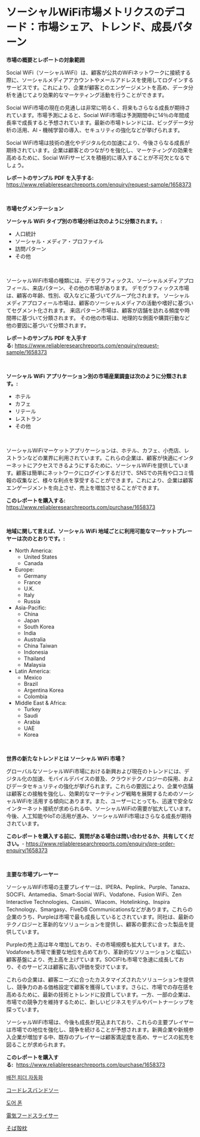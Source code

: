 <p><h1>ソーシャルWiFi市場メトリクスのデコード：市場シェア、トレンド、成長パターン</h1></p><p><strong>市場の概要とレポートの対象範囲</strong></p>
<p><p>Social WiFi（ソーシャルWiFi）は、顧客が公共のWiFiネットワークに接続する際に、ソーシャルメディアアカウントやメールアドレスを使用してログインするサービスです。これにより、企業が顧客とのエンゲージメントを高め、データ分析を通じてより効果的なマーケティング活動を行うことができます。</p><p>Social WiFi市場の現在の見通しは非常に明るく、将来もさらなる成長が期待されています。市場予測によると、Social WiFi市場は予測期間中に14％の年間成長率で成長すると予想されています。最新の市場トレンドには、ビッグデータ分析の活用、AI・機械学習の導入、セキュリティの強化などが挙げられます。</p><p>Social WiFi市場は技術の進化やデジタル化の加速により、今後さらなる成長が期待されています。企業は顧客とのつながりを強化し、マーケティングの効果を高めるために、Social WiFiサービスを積極的に導入することが不可欠となるでしょう。</p></p>
<p><strong>レポートのサンプル PDF を入手する:</strong> <a href="https://www.reliableresearchreports.com/enquiry/request-sample/1658373">https://www.reliableresearchreports.com/enquiry/request-sample/1658373</a></p>
<p>&nbsp;</p>
<p><strong>市場セグメンテーション</strong></p>
<p><strong>ソーシャル WiFi タイプ別の市場分析は次のように分類されます。:</strong></p>
<p><ul><li>人口統計</li><li>ソーシャル・メディア・プロファイル</li><li>訪問パターン</li><li>その他</li></ul></p>
<p>&nbsp;</p>
<p><p>ソーシャルWiFi市場の種類には、デモグラフィックス、ソーシャルメディアプロフィール、来店パターン、その他の市場があります。 デモグラフィックス市場は、顧客の年齢、性別、収入などに基づいてグループ化されます。 ソーシャルメディアプロフィール市場は、顧客のソーシャルメディアの活動や嗜好に基づいてセグメント化されます。 来店パターン市場は、顧客が店舗を訪れる頻度や時間帯に基づいて分類されます。 その他の市場は、地理的な側面や購買行動など他の要因に基づいて分類されます。</p></p>
<p><strong>レポートのサンプル PDF を入手する:</strong>&nbsp;<a href="https://www.reliableresearchreports.com/enquiry/request-sample/1658373">https://www.reliableresearchreports.com/enquiry/request-sample/1658373</a></p>
<p>&nbsp;</p>
<p><strong> ソーシャル WiFi アプリケーション別の市場産業調査は次のように分類されます。:</strong></p>
<p><ul><li>ホテル</li><li>カフェ</li><li>リテール</li><li>レストラン</li><li>その他</li></ul></p>
<p>&nbsp;</p>
<p><p>ソーシャルWiFiマーケットアプリケーションは、ホテル、カフェ、小売店、レストランなどの業界に利用されています。これらの企業は、顧客が快適にインターネットにアクセスできるようにするために、ソーシャルWiFiを提供しています。顧客は簡単にネットワークにログインするだけで、SNSでの共有や口コミ情報の収集など、様々な利点を享受することができます。これにより、企業は顧客エンゲージメントを向上させ、売上を増加させることができます。</p></p>
<p><strong>このレポートを購入する:</strong>&nbsp; <a href="https://www.reliableresearchreports.com/purchase/1658373">https://www.reliableresearchreports.com/purchase/1658373</a></p>
<p>&nbsp;</p>
<p><strong>地域に関して言えば、ソーシャル WiFi 地域ごとに利用可能なマーケットプレーヤーは次のとおりです。:</strong></p>
<p><ul>
    <li>
        North America:
        <ul>
            <li>United States</li>
            <li>Canada</li>
        </ul>
    </li>
    <li>
        Europe:
        <ul>
            <li>Germany</li>
            <li>France</li>
            <li>U.K.</li>
            <li>Italy</li>
            <li>Russia</li>
        </ul>
    </li>
    <li>
        Asia-Pacific:
        <ul>
            <li>China</li>
            <li>Japan</li>
            <li>South Korea</li>
            <li>India</li>
            <li>Australia</li>
            <li>China Taiwan</li>
            <li>Indonesia</li>
            <li>Thailand</li>
            <li>Malaysia</li>
        </ul>
    </li>
    <li>
        Latin America:
        <ul>
            <li>Mexico</li>
            <li>Brazil</li>
            <li>Argentina Korea</li>
            <li>Colombia</li>
        </ul>
    </li>
    <li>
        Middle East & Africa:
        <ul>
            <li>Turkey</li>
            <li>Saudi</li>
            <li>Arabia</li>
            <li>UAE</li>
            <li>Korea</li>
        </ul>
    </li>
    </ul></p>
<p>&nbsp;</p>
<p><strong>世界の新たなトレンドとは ソーシャル WiFi 市場？</strong></p>
<p><p>グローバルなソーシャルWiFi市場における新興および現在のトレンドには、デジタル化の加速、モバイルデバイスの普及、クラウドテクノロジーの採用、およびデータセキュリティの強化が挙げられます。これらの要因により、企業や店舗は顧客との接触を強化し、効果的なマーケティング戦略を展開するためのソーシャルWiFiを活用する傾向にあります。また、ユーザーにとっても、迅速で安全なインターネット接続が求められる中、ソーシャルWiFiの需要が拡大しています。今後、人工知能やIoTの活用が進み、ソーシャルWiFi市場はさらなる成長が期待されています。</p></p>
<p><strong>このレポートを購入する前に、質問がある場合は問い合わせるか、共有してください。</strong>- <a href="https://www.reliableresearchreports.com/enquiry/pre-order-enquiry/1658373">https://www.reliableresearchreports.com/enquiry/pre-order-enquiry/1658373</a></p>
<p>&nbsp;</p>
<p><strong>主要な市場プレーヤー</strong></p>
<p><p>ソーシャルWiFi市場の主要プレイヤーは、IPERA、Peplink、Purple、Tanaza、SOCIFI、Antamedia、Smart-Social WiFi、Vodafone、Fusion WiFi、Zen Interactive Technologies、Cassini、Wiacom、Hotelinking、Inspira Technology、Smargasy、FiveDB Communicationsなどがあります。これらの企業のうち、Purpleは市場で最も成長しているとされています。同社は、最新のテクノロジーと革新的なソリューションを提供し、顧客の要求に合った製品を提供しています。</p><p>Purpleの売上高は年々増加しており、その市場規模も拡大しています。また、Vodafoneも市場で重要な地位を占めており、革新的なソリューションと幅広い顧客基盤により、売上高を上げています。SOCIFIも市場で急速に成長しており、そのサービスは顧客に高い評価を受けています。</p><p>これらの企業は、顧客ニーズに合ったカスタマイズされたソリューションを提供し、競争力のある価格設定で顧客を獲得しています。さらに、市場での存在感を高めるために、最新の技術とトレンドに投資しています。一方、一部の企業は、市場での競争力を維持するために、新しいビジネスモデルやパートナーシップを探っています。</p><p>ソーシャルWiFi市場は、今後も成長が見込まれており、これらの主要プレイヤーは市場での地位を強化し、競争を続けることが予想されます。新興企業や新規参入企業が増加する中、既存のプレイヤーは顧客満足度を高め、サービスの拡充を図ることが求められます。</p></p>
<p><strong>このレポートを購入する:</strong>&nbsp;&nbsp;<a href="https://www.reliableresearchreports.com/purchase/1658373">https://www.reliableresearchreports.com/purchase/1658373</a></p>
<p><p><a href="https://medium.com/@avramcornescu20221/%EB%B0%B0%EC%A0%84-%ED%94%BC%EB%8D%94-%EC%9E%90%EB%8F%99%ED%99%94-%EC%8B%9C%EC%9E%A5%EC%9D%80-%EC%8B%9C%EC%9E%A5-%EC%A0%90%EC%9C%A0%EC%9C%A8-%ED%81%AC%EA%B8%B0-%EB%B0%8F-2031%EB%85%84%EA%B9%8C%EC%A7%80%EC%9D%98-%EC%98%88%EC%B8%A1%EB%90%9C-%EC%98%88%EC%B8%A1%EC%97%90-%EC%B4%88%EC%A0%90%EC%9D%84-%EB%A7%9E%EC%B6%A5%EB%8B%88%EB%8B%A4-6d86565214e7">배전 피더 자동화</a></p><p><a href="https://github.com/JacksonWiza1924/Market-Research-Report-List-1/blob/main/750624312241.md">コードレスバンドソー</a></p><p><a href="https://medium.com/@ieremiapadurariu20221/%EB%AC%B8-%EC%A0%84%ED%99%94-%EC%8B%9C%EC%9E%A5-%EA%B7%9C%EB%AA%A8-cagr-%ED%8A%B8%EB%A0%8C%EB%93%9C-2024-2030-c09a365593ca">도어 폰</a></p><p><a href="https://github.com/Calvi3ynJerde867/Market-Research-Report-List-1/blob/main/730751612240.md">電気フードスライサー</a></p><p><a href="https://medium.com/@rylanaufman56456/2024%E5%B9%B4%E3%81%8B%E3%82%892031%E5%B9%B4%E3%81%BE%E3%81%A7%E3%81%AE%E3%81%9D%E3%81%B0%E6%AE%BB%E6%9E%95%E5%B8%82%E5%A0%B4%E3%81%AE%E3%82%B7%E3%82%A7%E3%82%A2%E3%81%AE%E6%8E%A8%E7%A7%BB%E3%81%A8%E5%B8%82%E5%A0%B4%E6%88%90%E9%95%B7%E3%81%AE%E3%83%88%E3%83%AC%E3%83%B3%E3%83%89-2daa72675620">そば殻枕</a></p></p>